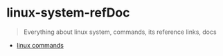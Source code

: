 # linux-system-refDoc

> Everything about linux system, commands, its reference links, docs

- [linux commands](./linuxCommands/linuxCommands.md)
